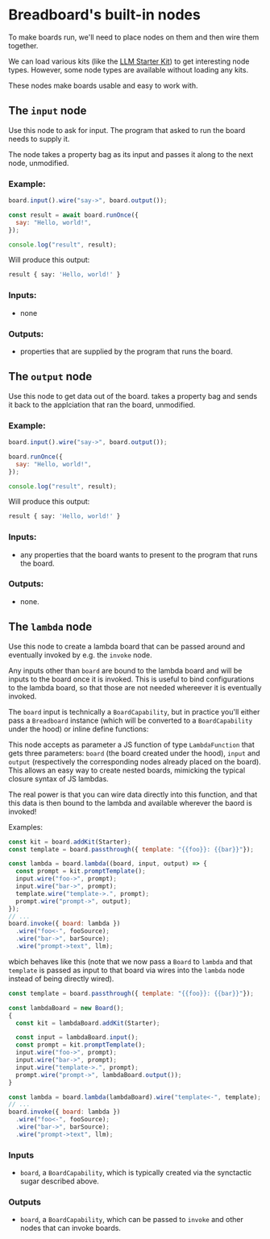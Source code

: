 # Breadboard's built-in nodes

To make boards run, we'll need to place nodes on them and then wire them together.

We can load various kits (like the [LLM Starter Kit](https://github.com/breadboard-ai/breadboard/tree/main/seeds/llm-starter)) to get interesting node types. However, some node types are available without loading any kits.

These nodes make boards usable and easy to work with.

## The `input` node

Use this node to ask for input. The program that asked to run the board needs to supply it.

The node takes a property bag as its input and passes it along to the next node, unmodified.

### Example:

```js
board.input().wire("say->", board.output());

const result = await board.runOnce({
  say: "Hello, world!",
});

console.log("result", result);
```

Will produce this output:

```sh
result { say: 'Hello, world!' }
```

### Inputs:

- none

### Outputs:

- properties that are supplied by the program that runs the board.

## The `output` node

Use this node to get data out of the board. takes a property bag and sends it back to the applciation that ran the board, unmodified.

### Example:

```js
board.input().wire("say->", board.output());

board.runOnce({
  say: "Hello, world!",
});

console.log("result", result);
```

Will produce this output:

```sh
result { say: 'Hello, world!' }
```

### Inputs:

- any properties that the board wants to present to the program that runs the board.

### Outputs:

- none.

## The `lambda` node

Use this node to create a lambda board that can be passed around and eventually invoked by e.g. the `invoke` node.

Any inputs other than `board` are bound to the lambda board and will be inputs to the board once it is invoked. This is useful to bind configurations to the lambda board, so that those are not needed whereever it is eventually invoked.

The `board` input is technically a `BoardCapability`, but in practice you'll either pass a `Breadboard` instance (which will be converted to a `BoardCapability` under the hood) or inline define functions:

This node accepts as parameter a JS function of type `LambdaFunction` that gets three parameters: `board` (the board created under the hood), `input` and `output` (respectively the corresponding nodes already placed on the board). This allows an easy way to create nested boards, mimicking the typical closure syntax of JS lambdas.

The real power is that you can wire data directly into this function, and that this data is then bound to the lambda and available wherever the baord is invoked!

Examples:

```js
const kit = board.addKit(Starter);
const template = board.passthrough({ template: "{{foo}}: {{bar}}"});

const lambda = board.lambda((board, input, output) => {
  const prompt = kit.promptTemplate();
  input.wire("foo->", prompt);
  input.wire("bar->", prompt);
  template.wire("template->.", prompt);
  prompt.wire("prompt->", output);
});
// ...
board.invoke({ board: lambda })
  .wire("foo<-", fooSource);
  .wire("bar->", barSource);
  .wire("prompt->text", llm);
```

wbich behaves like this (note that we now pass a `Board` to `lambda` and that `template` is passed as input to that board via wires into the `lambda` node instead of being directly wired).

```js
const template = board.passthrough({ template: "{{foo}}: {{bar}}"});

const lambdaBoard = new Board();
{
  const kit = lambdaBoard.addKit(Starter);

  const input = lambdaBoard.input();
  const prompt = kit.promptTemplate();
  input.wire("foo->", prompt);
  input.wire("bar->", prompt);
  input.wire("template->.", prompt);
  prompt.wire("prompt->", lambdaBoard.output());
}

const lambda = board.lambda(lambdaBoard).wire("template<-", template);
// ...
board.invoke({ board: lambda })
  .wire("foo<-", fooSource);
  .wire("bar->", barSource);
  .wire("prompt->text", llm);
```

### Inputs

- `board`, a `BoardCapability`, which is typically created via the synctactic sugar described above.

### Outputs

- `board`, a `BoardCapability`, which can be passed to `invoke` and other nodes that can invoke boards.

